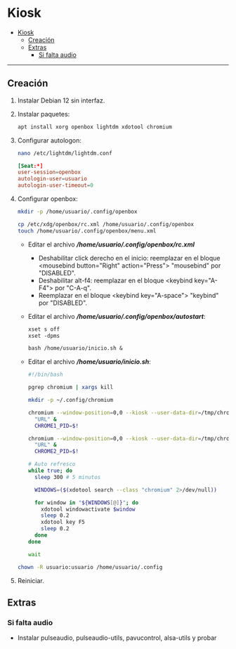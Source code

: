 # Kiosk

- [Kiosk](#kiosk)
  - [Creación](#creación)
  - [Extras](#extras)
    - [Si falta audio](#si-falta-audio)

---

## Creación

1. Instalar Debian 12 sin interfaz.

2. Instalar paquetes:

   ```sh
   apt install xorg openbox lightdm xdotool chromium
   ```

3. Configurar autologon:

   ```sh
   nano /etc/lightdm/lightdm.conf
   ```

   ```conf
   [Seat:*]
   user-session=openbox
   autologin-user=usuario
   autologin-user-timeout=0
   ```

4. Configurar openbox:

   ```sh
   mkdir -p /home/usuario/.config/openbox

   cp /etc/xdg/openbox/rc.xml /home/usuario/.config/openbox
   touch /home/usuario/.config/openbox/menu.xml
   ```

   - Editar el archivo **_/home/usuario/.config/openbox/rc.xml_**

     - Deshabilitar click derecho en el inicio: reemplazar en el bloque \<mousebind button="Right" action="Press"> "mousebind" por "DISABLED".
     - Deshabilitar alt-f4: reemplazar en el bloque \<keybind key="A-F4"> por "C-A-q".
     - Reemplazar en el bloque \<keybind key="A-space"> "keybind" por "DISABLED".

   - Editar el archivo **_/home/usuario/.config/openbox/autostart_**:

     ```xorg
     xset s off
     xset -dpms

     bash /home/usuario/inicio.sh &
     ```

   - Editar el archivo **_/home/usuario/inicio.sh_**:

     ```sh
     #!/bin/bash

     pgrep chromium | xargs kill

     mkdir -p ~/.config/chromium

     chromium --window-position=0,0 --kiosk --user-data-dir=/tmp/chrome1 --disable-features=Translate \
       "URL" &
       CHROME1_PID=$!

     chromium --window-position=0,0 --kiosk --user-data-dir=/tmp/chrome2 --disable-features=Translate \
       "URL" &
       CHROME2_PID=$!

     # Auto refresco
     while true; do
       sleep 300 # 5 minutos

       WINDOWS=($(xdotool search --class "chromium" 2>/dev/null))

       for window in "${WINDOWS[@]}"; do
         xdotool windowactivate $window
         sleep 0.2
         xdotool key F5
         sleep 0.2
       done
     done

     wait
     ```

   ```sh
   chown -R usuario:usuario /home/usuario/.config
   ```

5. Reiniciar.

## Extras

### Si falta audio

- Instalar pulseaudio, pulseaudio-utils, pavucontrol, alsa-utils y probar
